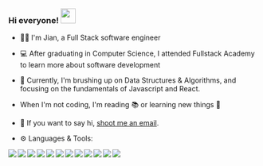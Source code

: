 
### Hi everyone! <img src="https://raw.githubusercontent.com/MartinHeinz/MartinHeinz/master/wave.gif" width="30px">

- 👩‍💻 I'm Jian, a Full Stack software engineer  
- 💻 After graduating in Computer Science, I attended Fullstack Academy to learn more about software development
- 📜 Currently, I'm brushing up on Data Structures & Algorithms, and focusing on the fundamentals of Javascript and React.
- When I'm not coding, I'm reading 📚 or learning new things 🤔

- 💬 If you want to say hi, [shoot me an email](mailto:corestart@gmail.com).

- ⚙️ Languages & Tools:

<img align="left" img src="https://img.icons8.com/color/48/000000/javascript--v1.png"/>
<img align="left" img src="https://img.icons8.com/color/48/000000/html-5--v1.png"/>
<img align="left" img src="https://img.icons8.com/color/48/000000/css3.png"/>
<img align="left" img src="https://img.icons8.com/color/48/000000/react-native.png"/>
<img align="left" img src="https://img.icons8.com/color/48/000000/redux.png"/>
<img align="left" img src="https://img.icons8.com/color/48/000000/nodejs.png"/>
<img align="left" img src="https://img.icons8.com/color/48/000000/git.png"/>
<img align="left" img src="https://img.icons8.com/color-glass/48/000000/github.png"/>
<img align="left" img src="https://img.icons8.com/color/48/000000/heroku.png"/>
<img align="left" img src="https://img.icons8.com/color/48/000000/postgreesql.png"/>
<img align="left" img src="https://img.icons8.com/color/48/000000/webpack.png"/>
<img align="left" img src="https://img.icons8.com/color/48/000000/google-firebase-console.png"/>
<!--
